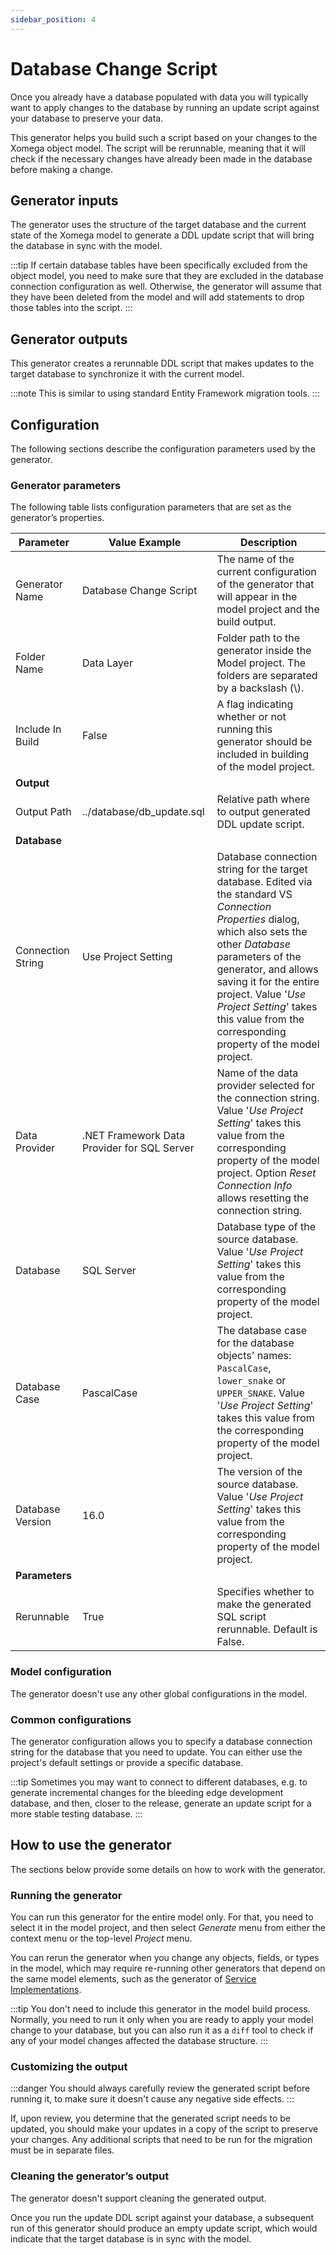 ```yaml
---
sidebar_position: 4
---
```


# Database Change Script

Once you already have a database populated with data you will typically want to apply changes to the database by running an update script against your database to preserve your data.

This generator helps you build such a script based on your changes to the Xomega object model. The script will be rerunnable, meaning that it will check if the necessary changes have already been made in the database before making a change.

## Generator inputs

The generator uses the structure of the target database and the current state of the Xomega model to generate a DDL update script that will bring the database in sync with the model.

:::tip
If certain database tables have been specifically excluded from the object model, you need to make sure that they are excluded in the database connection configuration as well. Otherwise, the generator will assume that they have been deleted from the model and will add statements to drop those tables into the script.
:::

## Generator outputs

This generator creates a rerunnable DDL script that makes updates to the target database to synchronize it with the current model. 

:::note
This is similar to using standard Entity Framework migration tools.
:::

## Configuration

The following sections describe the configuration parameters used by the generator.

### Generator parameters

The following table lists configuration parameters that are set as the generator’s properties.

|Parameter|Value Example|Description|
|-|-|-|
|Generator Name|Database Change Script|The name of the current configuration of the generator that will appear in the model project and the build output.|
|Folder Name|Data Layer|Folder path to the generator inside the Model project. The folders are separated by a backslash (\\).|
|Include In Build|False|A flag indicating whether or not running this generator should be included in building of the model project.|
|**Output**|
|Output Path|../database/db_update.sql|Relative path where to output generated DDL update script.|
|**Database**|
|Connection String|Use Project Setting|Database connection string for the target database. Edited via the standard VS *Connection Properties* dialog, which also sets the other *Database* parameters of the generator, and allows saving it for the entire project. Value '*Use Project Setting*' takes this value from the corresponding property of the model project.|
|Data Provider|.NET Framework Data Provider for SQL Server|Name of the data provider selected for the connection string. Value '*Use Project Setting*' takes this value from the corresponding property of the model project. Option *Reset Connection Info* allows resetting the connection string.|
|Database|SQL Server|Database type of the source database. Value '*Use Project Setting*' takes this value from the corresponding property of the model project.|
|Database Case|PascalCase|The database case for the database objects' names: `PascalCase`, `lower_snake` or `UPPER_SNAKE`. Value '*Use Project Setting*' takes this value from the corresponding property of the model project.|
|Database Version|16.0|The version of the source database. Value '*Use Project Setting*' takes this value from the corresponding property of the model project.|
|**Parameters**|
|Rerunnable|True|Specifies whether to make the generated SQL script rerunnable. Default is False.|

### Model configuration

The generator doesn't use any other global configurations in the model.

### Common configurations

The generator configuration allows you to specify a database connection string for the database that you need to update. You can either use the project's default settings or provide a specific database.

:::tip
Sometimes you may want to connect to different databases, e.g. to generate incremental changes for the bleeding edge development database, and then, closer to the release, generate an update script for a more stable testing database.
:::

## How to use the generator

The sections below provide some details on how to work with the generator.

### Running the generator

You can run this generator for the entire model only. For that, you need to select it in the model project, and then select *Generate* menu from either the context menu or the top-level *Project* menu.

You can rerun the generator when you change any objects, fields, or types in the model, which may require re-running other generators that depend on the same model elements, such as the generator of [Service Implementations](../services/service-impl).

:::tip
You don't need to include this generator in the model build process. Normally, you need to run it only when you are ready to apply your model change to your database, but you can also run it as a `diff` tool to check if any of your model changes affected the database structure.
:::

### Customizing the output

:::danger
You should always carefully review the generated script before running it, to make sure it doesn't cause any negative side effects.
:::

If, upon review, you determine that the generated script needs to be updated, you should make your updates in a copy of the script to preserve your changes. Any additional scripts that need to be run for the migration must be in separate files.

### Cleaning the generator’s output

The generator doesn't support cleaning the generated output.

Once you run the update DDL script against your database, a subsequent run of this generator should produce an empty update script, which would indicate that the target database is in sync with the model.